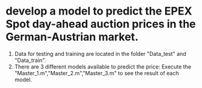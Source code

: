 # develop a model to predict the EPEX Spot day-ahead auction prices in the German-Austrian market.

1. Data for testing and training are located in the folder "Data_test" and "Data_train".
2. There are 3 different models available to predict the price: Execute the "Master_1.m","Master_2.m","Master_3.m" to see the result of each model.
